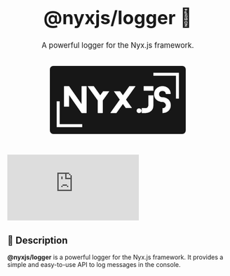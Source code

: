 <div align="center" style="padding: 30px;">
  <h1 style="font-size: 3em; font-weight: bold;">@nyxjs/logger 📝</h1>
  <p style="font-size: 1.2em; margin-top: 10px;">A powerful logger for the Nyx.js framework.</p>
  <img src="../../assets/nyxjs_banner.png" alt="Nyx.js Banner" width="70%" style="margin-top: 20px; border-radius: 8px;">
</div>

[![License](https://img.shields.io/github/license/3tatsu/nyx.js?style=flat-square)](LICENSE)

## 🌟 Description

**@nyxjs/logger** is a powerful logger for the Nyx.js framework. It provides a simple and easy-to-use API to log
messages in the console.
